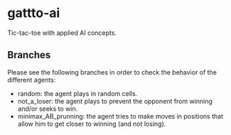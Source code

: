 # gattto-ai
Tic-tac-toe with applied AI concepts.

## Branches

Please see the following branches in order to check the behavior of the different agents:

- random: the agent plays in random cells.
- not_a_loser: the agent plays to prevent the opponent from winning and/or seeks to win.
- minimax_AB_prunning: the agent tries to make moves in positions that allow him to get closer to winning (and not losing).
